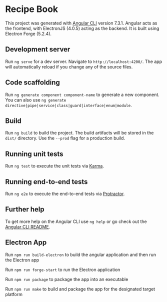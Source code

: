 # Recipe Book

This project was generated with [Angular CLI](https://github.com/angular/angular-cli) version 7.3.1. Angular acts as the frontend, with ElectronJS (4.0.5) acting as the backend. It is built using Electron Forge (5.2.4).

## Development server

Run `ng serve` for a dev server. Navigate to `http://localhost:4200/`. The app will automatically reload if you change any of the source files.

## Code scaffolding

Run `ng generate component component-name` to generate a new component. You can also use `ng generate directive|pipe|service|class|guard|interface|enum|module`.

## Build

Run `ng build` to build the project. The build artifacts will be stored in the `dist/` directory. Use the `--prod` flag for a production build.

## Running unit tests

Run `ng test` to execute the unit tests via [Karma](https://karma-runner.github.io).

## Running end-to-end tests

Run `ng e2e` to execute the end-to-end tests via [Protractor](http://www.protractortest.org/).

## Further help

To get more help on the Angular CLI use `ng help` or go check out the [Angular CLI README](https://github.com/angular/angular-cli/blob/master/README.md).

## Electron App

Run `npm run build-electron` to build the angular application and then run the Electron app

Run `npm run forge-start` to run the Electron application

Run `npm run package` to package the app into an executable

Run `npm run make` to build and package the app for the designated target platform